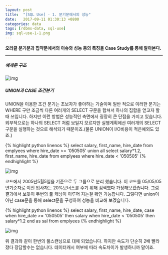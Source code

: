 ```yaml
---
layout: post
title:  "[SQL Use] - 1. 분기문에서의 성능"
date:   2017-09-11 01:30:13 +0800
categories: data
tags: [rdbms-data, sql-use]
img: sql-use-1-1.png
---
```


**오라클 분기분과 집약문에서의 이슈와 성능 등의 특징을 Case Study를 통해 알아본다.**


---

##### 예제문 구조

![img]({{baseurl}}/assets/res/data/sql-use-1-1.png)

##### UNION과 CASE 조건분기


UNION을 이용한 조건 분기는 초보자가 좋아하는 기술이며 일반 적으로 이러한 분기는 WHERE 구만 조금씩 다른 여러개의 SELECT 구문을 합쳐서 하나의 집합을 얻고자 할때 쓰입니다. 하지만 이런 방법은 성능적인 측면에서 굉장히 큰 단점을 가지고 있습니다. 외부적으로는 하나의 SELECT 처럼 보일지 모르지만 실행계획에선 여러개의 SELECT 구문을 실행하는 것으로 해석되기 때문이죠.(물론 UNION이 I/O비용이 적은예외도 있죠.)


{% highlight python linenos %}
select salary, first_name, hire_date from emplyees where hire_date >= '050505'
union all
select salary*1.2, first_name, hire_date from emplyees where hire_date < '050505'
{% endhighlight %}

![img]({{baseurl}}/assets/res/data/sql-use-1-2.png)

코드에서 2005년5월5일을 기준으로 두 그룹으로 분리 했습니다.
이 코드를 05/05/05 년기준자로 이전 입사자는 20%보너스를 주기 위해 검색했다 가정해보겠습니다.
그럼 결과에서 보듯이 두번의 풀 캐닝이 이루어 지는걸 확인 가능합니다. 그렇다면 union이 아닌 case문을 통해 select문을 구성하여 성능을 비교해 보겠습니다. 

{% highlight python linenos %}
select salary, first_name, hire_date, 
	case when hire_date >= '050505' then salary
		 when hire_date < '050505' then salary*1.2 
		 end as sal
	from emplyees 
{% endhighlight %}


![img]({{baseurl}}/assets/res/data/sql-use-1-3.png)

위 결과와 같이 한번의 풀스캔닝으로 대체 되었습니다. 하지만 속도가 단순히 2배 빨라졌다 장담할수는 없습니다. 데이터캐시 여부에 따라 속도차이가 발생하니까 말이죠.

